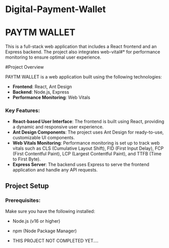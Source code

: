 # Digital-Payment-Wallet
# PAYTM WALLET

This is a full-stack web application that includes a  React frontend and an Express backend. The project also integrates web-vital#* for performance monitoring to ensure optimal user experience.

 #Project Overview

PAYTM WALLET is a web application built using the following technologies:

- **Frontend**: React, Ant Design
- **Backend**: Node.js, Express
- **Performance Monitoring**: Web Vitals

### Key Features:
- **React-based User Interface**: The frontend is built using React, providing a dynamic and responsive user experience.
- **Ant Design Components**: The project uses Ant Design for ready-to-use, customizable UI components.
- **Web Vitals Monitoring**: Performance monitoring is set up to track web vitals such as CLS (Cumulative Layout Shift), FID (First Input Delay), FCP (First Contentful Paint), LCP (Largest Contentful Paint), and TTFB (Time to First Byte).
- **Express Server**: The backend uses Express to serve the frontend application and handle any API requests.

## Project Setup

### Prerequisites:
Make sure you have the following installed:
- Node.js (v16 or higher)
- npm (Node Package Manager)

- THIS PROJECT NOT COMPLETED YET....


